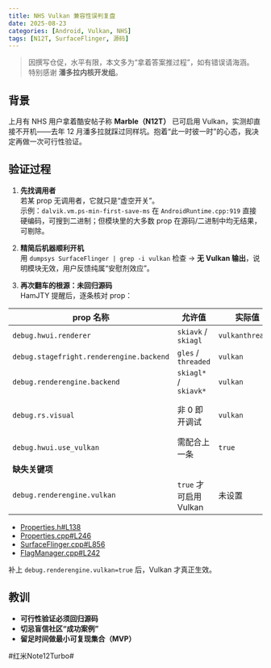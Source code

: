 ```yaml
---
title: NHS Vulkan 兼容性误判复盘
date: 2025-08-23
categories: [Android, Vulkan, NHS]
tags: [N12T, SurfaceFlinger, 源码]
---
```


> 因撰写仓促，水平有限，本文多为“拿着答案推过程”，如有错误请海涵。  
> 特别感谢 **潘多拉内核开发组**。

## 背景
上月有 NHS 用户拿着酷安帖子称 **Marble（N12T）** 已可启用 Vulkan，实测却直接不开机——去年 12 月潘多拉就踩过同样坑。抱着“此一时彼一时”的心态，我决定再做一次可行性验证。

## 验证过程
1. **先找调用者**  
   若某 prop 无调用者，它就只是“虚空开关”。  
   示例：`dalvik.vm.ps-min-first-save-ms` 在 `AndroidRuntime.cpp:919` 直接硬编码，可搜到二进制；但模块里的大多数 prop 在源码/二进制中均无结果，可剔除。

2. **精简后机器顺利开机**  
   用 `dumpsys SurfaceFlinger | grep -i vulkan` 检查 → **无 Vulkan 输出**，说明模块无效，用户反馈纯属“安慰剂效应”。

3. **再次翻车的根源：未回归源码**  
   HamJTY 提醒后，逐条核对 prop：

| prop 名称 | 允许值 | 实际值 | 结果 |
|---|---|---|---|
| `debug.hwui.renderer` | `skiavk` / `skiagl` | `vulkanthreaded` | ❌ |
| `debug.stagefright.renderengine.backend` | `gles` / `threaded` | `vulkan` | ❌ |
| `debug.renderengine.backend` | `skiagl*` / `skiavk*` | `vulkan` | ❌ |
| `debug.rs.visual` | 非 0 即开调试 | `vulkan` | ❌（与 Vulkan 无关） |
| `debug.hwui.use_vulkan` | 需配合上一条 | `true` | ❌ |
| **缺失关键项** |  |  |  |
| `debug.renderengine.vulkan` | `true` 才可启用 Vulkan | 未设置 | ❌ |

- [Properties.h#L138](https://cs.android.com/android/platform/superproject/main/+/main:frameworks/base/libs/hwui/Properties.h;l=138)  
- [Properties.cpp#L246](https://cs.android.com/android/platform/superproject/main/+/main:frameworks/base/libs/hwui/Properties.cpp;l=246)  
- [SurfaceFlinger.cpp#L856](https://cs.android.com/android/platform/superproject/main/+/main:frameworks/native/services/surfaceflinger/SurfaceFlinger.cpp;l=856)  
- [FlagManager.cpp#L242](https://cs.android.com/android/platform/superproject/main/+/main:frameworks/native/services/surfaceflinger/common/FlagManager.cpp;l=242)

补上 `debug.renderengine.vulkan=true` 后，Vulkan 才真正生效。

## 教训
- **可行性验证必须回归源码**  
- **切忌盲信社区“成功案例”**  
- **留足时间做最小可复现集合（MVP）**

#红米Note12Turbo#